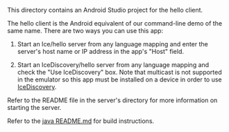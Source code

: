 This directory contains an Android Studio project for the hello client.

The hello client is the Android equivalent of our command-line demo
of the same name. There are two ways you can use this app:

1. Start an Ice/hello server from any language mapping and enter the
server's host name or IP address in the app's "Host" field.

2. Start an IceDiscovery/hello server from any language mapping and
check the "Use IceDiscovery" box. Note that multicast is not supported
in the emulator so this app must be installed on a device in order to
use [IceDiscovery][1].

Refer to the README file in the server's directory for more information
on starting the server.

Refer to the [java README.md](../../README.md) for build instructions.

[1]: https://doc.zeroc.com/display/Ice37/IceDiscovery
